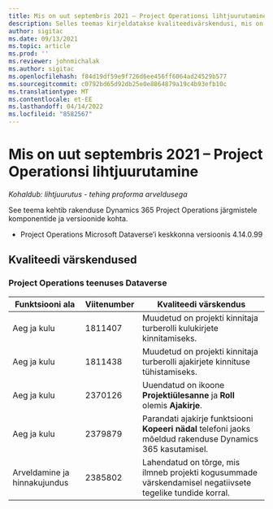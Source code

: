 ```yaml
---
title: Mis on uut septembris 2021 – Project Operationsi lihtjuurutamine
description: Selles teemas kirjeldatakse kvaliteedivärskendusi, mis on saadaval Project Operationsi lihtjuurutuse 2021. aasta septembri väljalaskes.
author: sigitac
ms.date: 09/13/2021
ms.topic: article
ms.prod: ''
ms.reviewer: johnmichalak
ms.author: sigitac
ms.openlocfilehash: f84d19df59e9f726d6ee456ff6064ad24529b577
ms.sourcegitcommit: c0792bd65d92db25e0e8864879a19c4b93efb10c
ms.translationtype: MT
ms.contentlocale: et-EE
ms.lasthandoff: 04/14/2022
ms.locfileid: "8582567"
---
```

# <a name="whats-new-september-2021---project-operations-lite-deployment"></a>Mis on uut septembris 2021 – Project Operationsi lihtjuurutamine

_Kohaldub: lihtjuurutus - tehing proforma arveldusega_

See teema kehtib rakenduse Dynamics 365 Project Operations järgmistele komponentide ja versioonide kohta.

  - Project Operations Microsoft Dataverse’i keskkonna versioonis 4.14.0.99


## <a name="quality-updates"></a>Kvaliteedi värskendused

### <a name="project-operations-on-dataverse"></a>Project Operations teenuses Dataverse


| **Funktsiooni ala** | **Viitenumber** | **Kvaliteedi värskendus** |
| --- | --- | --- |
| Aeg ja kulu | 1811407 | Muudetud on projekti kinnitaja turberolli kulukirjete kinnitamiseks. |
| Aeg ja kulu | 1811438 | Muudetud on projekti kinnitaja turberolli ajakirjete kinnituse tühistamiseks. |
| Aeg ja kulu | 2370126 | Uuendatud on ikoone **Projektiülesanne** ja **Roll** olemis **Ajakirje**. |
| Aeg ja kulu | 2379879 | Parandati ajakirje funktsiooni **Kopeeri nädal** telefoni jaoks mõeldud rakenduse Dynamics 365 kasutamisel. |
| Arveldamine ja hinnakujundus | 2385802 | Lahendatud on tõrge, mis ilmneb projekti kogusummade värskendamisel negatiivsete tegelike tundide korral.|
